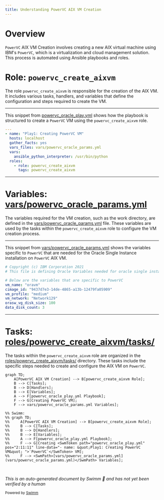 ```yaml
---
title: Understanding PowerVC AIX VM Creation
---
```

# Overview

<SwmToken path="powervc_oracle_play.yml" pos="2:11:11" line-data="- name: &quot;Play1: Creating PowerVC VM&quot; ">`PowerVC`</SwmToken> AIX VM Creation involves creating a new AIX virtual machine using IBM's <SwmToken path="powervc_oracle_play.yml" pos="2:11:11" line-data="- name: &quot;Play1: Creating PowerVC VM&quot; ">`PowerVC`</SwmToken>, which is a virtualization and cloud management solution. This process is automated using Ansible playbooks and roles.

# Role: <SwmToken path="powervc_oracle_play.yml" pos="9:6:6" line-data="    - role: powervc_create_aixvm ">`powervc_create_aixvm`</SwmToken>

The role <SwmToken path="powervc_oracle_play.yml" pos="9:6:6" line-data="    - role: powervc_create_aixvm ">`powervc_create_aixvm`</SwmToken> is responsible for the creation of the AIX VM. It includes various tasks, handlers, and variables that define the configuration and steps required to create the VM.

<SwmSnippet path="/powervc_oracle_play.yml" line="1">

---

This snippet from <SwmPath>[powervc_oracle_play.yml](powervc_oracle_play.yml)</SwmPath> shows how the playbook is structured to create a <SwmToken path="powervc_oracle_play.yml" pos="2:11:11" line-data="- name: &quot;Play1: Creating PowerVC VM&quot; ">`PowerVC`</SwmToken> VM using the <SwmToken path="powervc_oracle_play.yml" pos="9:6:6" line-data="    - role: powervc_create_aixvm ">`powervc_create_aixvm`</SwmToken> role.

```yaml
---
- name: "Play1: Creating PowerVC VM" 
  hosts: localhost 
  gather_facts: yes
  vars_files: vars/powervc_oracle_params.yml
  vars:
    ansible_python_interpreter: /usr/bin/python 
  roles:
    - role: powervc_create_aixvm 
      tags: powervc_create_aixvm
```

---

</SwmSnippet>

# Variables: <SwmPath>[vars/powervc_oracle_params.yml](vars/powervc_oracle_params.yml)</SwmPath>

The variables required for the VM creation, such as the work directory, are defined in the <SwmPath>[vars/powervc_oracle_params.yml](vars/powervc_oracle_params.yml)</SwmPath> file. These variables are used by the tasks within the <SwmToken path="powervc_oracle_play.yml" pos="9:6:6" line-data="    - role: powervc_create_aixvm ">`powervc_create_aixvm`</SwmToken> role to configure the VM creation process.

<SwmSnippet path="/vars/powervc_oracle_params.yml" line="1">

---

This snippet from <SwmPath>[vars/powervc_oracle_params.yml](vars/powervc_oracle_params.yml)</SwmPath> shows the variables specific to <SwmToken path="vars/powervc_oracle_params.yml" pos="2:28:28" line-data="# This file is defining Oracle Variables needed for oracle single instance installation on PowerVC AIX VM">`PowerVC`</SwmToken> that are needed for the Oracle Single Instance installation on <SwmToken path="vars/powervc_oracle_params.yml" pos="2:28:28" line-data="# This file is defining Oracle Variables needed for oracle single instance installation on PowerVC AIX VM">`PowerVC`</SwmToken> AIX VM.

```yaml
# Copyright (c) IBM Corporation 2021
# This file is defining Oracle Variables needed for oracle single instance installation on PowerVC AIX VM

# Below are the variables that are specific to PowerVC
vm_name: "oravm"
cimage_id: "9437d7e3-14de-4865-a13b-12479fa05909"
vm_profile: "medium"
vm_network: "Network129"
orasw_vg_disk_size: 100
data_disk_count: 3 
```

---

</SwmSnippet>

# Tasks: <SwmPath>[roles/powervc_create_aixvm/tasks/](roles/powervc_create_aixvm/tasks/)</SwmPath>

The tasks within the <SwmToken path="powervc_oracle_play.yml" pos="9:6:6" line-data="    - role: powervc_create_aixvm ">`powervc_create_aixvm`</SwmToken> role are organized in the <SwmPath>[roles/powervc_create_aixvm/tasks/](roles/powervc_create_aixvm/tasks/)</SwmPath> directory. These tasks include the specific steps needed to create and configure the AIX VM on <SwmToken path="powervc_oracle_play.yml" pos="2:11:11" line-data="- name: &quot;Play1: Creating PowerVC VM&quot; ">`PowerVC`</SwmToken>.

```mermaid
graph TD;
    A[PowerVC AIX VM Creation] --> B[powervc_create_aixvm Role];
    B --> C[Tasks];
    B --> D[Handlers];
    B --> E[Variables];
    A --> F[powervc_oracle_play.yml Playbook];
    F --> G[Creating PowerVC VM];
    F --> vars/powervc_oracle_params.yml Variables];

%% Swimm:
%% graph TD;
%%     A[PowerVC AIX VM Creation] --> B[powervc_create_aixvm Role];
%%     B --> C[Tasks];
%%     B --> D[Handlers];
%%     B --> E[Variables];
%%     A --> F[powervc_oracle_play.yml Playbook];
%%     F --> G[Creating <SwmToken path="powervc_oracle_play.yml" pos="2:11:11" line-data="- name: &quot;Play1: Creating PowerVC VM&quot; ">`PowerVC`</SwmToken> VM];
%%     F --> <SwmPath>[vars/powervc_oracle_params.yml](vars/powervc_oracle_params.yml)</SwmPath> Variables];
```

&nbsp;

*This is an auto-generated document by Swimm 🌊 and has not yet been verified by a human*

<SwmMeta version="3.0.0" repo-id="Z2l0aHViJTNBJTNBYW5zaWJsZS1wb3dlci1haXgtb3JhY2xlJTNBJTNBU3dpbW0tRGVtbw==" repo-name="ansible-power-aix-oracle"><sup>Powered by [Swimm](/)</sup></SwmMeta>
